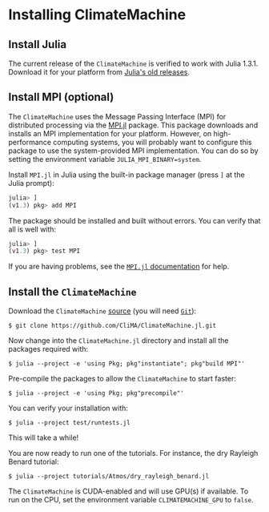 # Installing ClimateMachine

## Install Julia

The current release of the `ClimateMachine` is verified to work with
Julia 1.3.1. Download it for your platform from [Julia's old
releases](https://julialang.org/downloads/oldreleases/#v131_dec_30_2019).

## Install MPI (optional)

The `ClimateMachine` uses the Message Passing Interface (MPI) for
distributed processing via the
[MPI.jl](https://github.com/JuliaParallel/MPI.jl) package. This package
downloads and installs an MPI implementation for your platform. However, on
high-performance computing systems, you will probably want to configure this
package to use the system-provided MPI implementation. You can do so by setting
the environment variable `JULIA_MPI_BINARY=system`.

Install `MPI.jl` in Julia using the built-in package manager (press `]` at
the Julia prompt):

```julia
julia> ]
(v1.3) pkg> add MPI
```

The package should be installed and built without errors. You can verify
that all is well with:

```julia
julia> ]
(v1.3) pkg> test MPI
```

If you are having problems, see the [`MPI.jl`
documentation](https://juliaparallel.github.io/MPI.jl/stable/configuration)
for help.

## Install the `ClimateMachine`

Download the `ClimateMachine`
[source](https://github.com/CliMA/ClimateMachine.jl.git) (you will need
[`Git`](https://git-scm.com/)):

```
$ git clone https://github.com/CliMA/ClimateMachine.jl.git
```

Now change into the `ClimateMachine.jl` directory and install all the packages
required with:

```
$ julia --project -e 'using Pkg; pkg"instantiate"; pkg"build MPI"'
```

Pre-compile the packages to allow the `ClimateMachine` to start faster:

```
$ julia --project -e 'using Pkg; pkg"precompile"'
```

You can verify your installation with:

```
$ julia --project test/runtests.jl
```

This will take a while!

You are now ready to run one of the tutorials. For instance, the dry
Rayleigh Benard tutorial:

```
$ julia --project tutorials/Atmos/dry_rayleigh_benard.jl
```

The `ClimateMachine` is CUDA-enabled and will use GPU(s) if available. To run
on the CPU, set the environment variable `CLIMATEMACHINE_GPU` to `false`.
